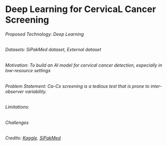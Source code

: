 # Deep Learning for CervicaL Cancer Screening

###### Proposed Technology: Deep Learning

###### Datasets: SiPakMed dataset, External dataset

###### Motivation: To build an AI model for cervical cancer detection, especially in low-resource settings

###### Problem Statement: Ca-Cx screening is a tedious test that is prone to inter-observer variability.

###### Limitations: 

###### Challenges

###### Credits: [Kaggle](https://www.kaggle.com/datasets/prahladmehandiratta/cervical-cancer-largest-dataset-sipakmed). [SiPakMed](https://www.researchgate.net/publication/327995161_Sipakmed_A_New_Dataset_for_Feature_and_Image_Based_Classification_of_Normal_and_Pathological_Cervical_Cells_in_Pap_Smear_Images)



